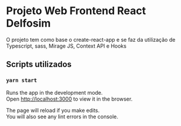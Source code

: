 # Projeto Web Frontend React Delfosim

O projeto tem como base o create-react-app e se faz da utilização de Typescript, sass, Mirage JS, Context API e Hooks

## Scripts utilizados
### `yarn start`

Runs the app in the development mode.\
Open [http://localhost:3000](http://localhost:3000) to view it in the browser.

The page will reload if you make edits.\
You will also see any lint errors in the console.
